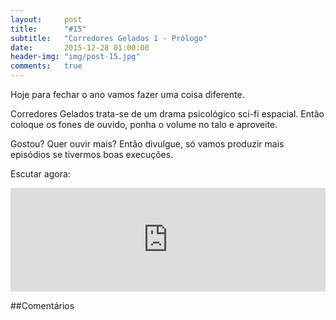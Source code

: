 ```yaml
---
layout:     post
title:      "#15"
subtitle:   "Corredores Gelados 1 - Prólogo"
date:       2015-12-28 01:00:00
header-img: "img/post-15.jpg"
comments: 	true
---
```


Hoje para fechar o ano vamos fazer uma coisa diferente.

Corredores Gelados trata-se de um drama psicológico sci-fi espacial. Então coloque os fones de ouvido, ponha o volume no talo e aproveite.

Gostou? Quer ouvir mais? Então divulgue, só vamos produzir mais episódios se tivermos boas execuções.

Escutar agora:

<iframe width="100%" height="166" scrolling="no" frameborder="no" src="https://w.soundcloud.com/player/?url=https%3A//api.soundcloud.com/tracks/239600715&amp;color=ff5500&amp;auto_play=false&amp;hide_related=false&amp;show_comments=true&amp;show_user=true&amp;show_reposts=false"></iframe>

##Comentários
